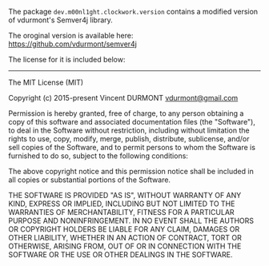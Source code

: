 
The package `dev.m00nl1ght.clockwork.version` contains a modified version of vdurmont's Semver4j library.

The oroginal version is available here: https://github.com/vdurmont/semver4j

The license for it is included below:

---------------------------------------------------------------------------------

The MIT License (MIT)

Copyright (c) 2015-present Vincent DURMONT <vdurmont@gmail.com>

Permission is hereby granted, free of charge, to any person obtaining a copy
of this software and associated documentation files (the "Software"), to deal
in the Software without restriction, including without limitation the rights
to use, copy, modify, merge, publish, distribute, sublicense, and/or sell
copies of the Software, and to permit persons to whom the Software is
furnished to do so, subject to the following conditions:

The above copyright notice and this permission notice shall be included in all
copies or substantial portions of the Software.

THE SOFTWARE IS PROVIDED "AS IS", WITHOUT WARRANTY OF ANY KIND, EXPRESS OR
IMPLIED, INCLUDING BUT NOT LIMITED TO THE WARRANTIES OF MERCHANTABILITY,
FITNESS FOR A PARTICULAR PURPOSE AND NONINFRINGEMENT. IN NO EVENT SHALL THE
AUTHORS OR COPYRIGHT HOLDERS BE LIABLE FOR ANY CLAIM, DAMAGES OR OTHER
LIABILITY, WHETHER IN AN ACTION OF CONTRACT, TORT OR OTHERWISE, ARISING FROM,
OUT OF OR IN CONNECTION WITH THE SOFTWARE OR THE USE OR OTHER DEALINGS IN THE
SOFTWARE.
